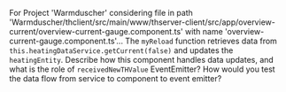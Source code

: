 For Project 'Warmduscher' considering file in path 'Warmduscher/thclient/src/main/www/thserver-client/src/app/overview-current/overview-current-gauge.component.ts' with name 'overview-current-gauge.component.ts'... 
The `myReload` function retrieves data from `this.heatingDataService.getCurrent(false)` and updates the `heatingEntity`. Describe how this component handles data updates, and what is the role of `receivedNewTHValue` EventEmitter? How would you test the data flow from service to component to event emitter?